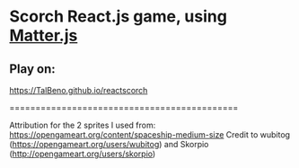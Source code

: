 # Scorch React.js game, using [Matter.js](http://brm.io/matter-js/)

## Play on:
https://TalBeno.github.io/reactscorch


============================================

Attribution for the 2 sprites I used from: https://opengameart.org/content/spaceship-medium-size 
Credit to wubitog (https://opengameart.org/users/wubitog) and Skorpio (http://opengameart.org/users/skorpio)
